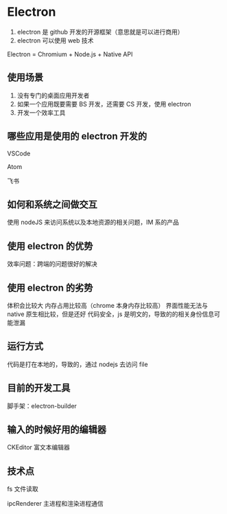 # Electron

1. electron 是 github 开发的开源框架（意思就是可以进行商用）
2. electron 可以使用 web 技术

Electron = Chromium + Node.js + Native API

## 使用场景

1. 没有专门的桌面应用开发者
2. 如果一个应用既要需要 BS 开发，还需要 CS 开发，使用 electron
3. 开发一个效率工具

## 哪些应用是使用的 electron 开发的

VSCode

Atom

飞书

## 如何和系统之间做交互

使用 nodeJS 来访问系统以及本地资源的相关问题，IM 系的产品

## 使用 electron 的优势

效率问题：跨端的问题很好的解决

## 使用 electron 的劣势

体积会比较大
内存占用比较高（chrome 本身内存比较高）
界面性能无法与 native 原生相比较，但是还好
代码安全，js 是明文的，导致的的相关身份信息可能泄漏

## 运行方式

代码是打在本地的，导致的，通过 nodejs 去访问 file

## 目前的开发工具

脚手架：electron-builder

## 输入的时候好用的编辑器

CKEditor 富文本编辑器

## 技术点

fs 文件读取

ipcRenderer 主进程和渲染进程通信
